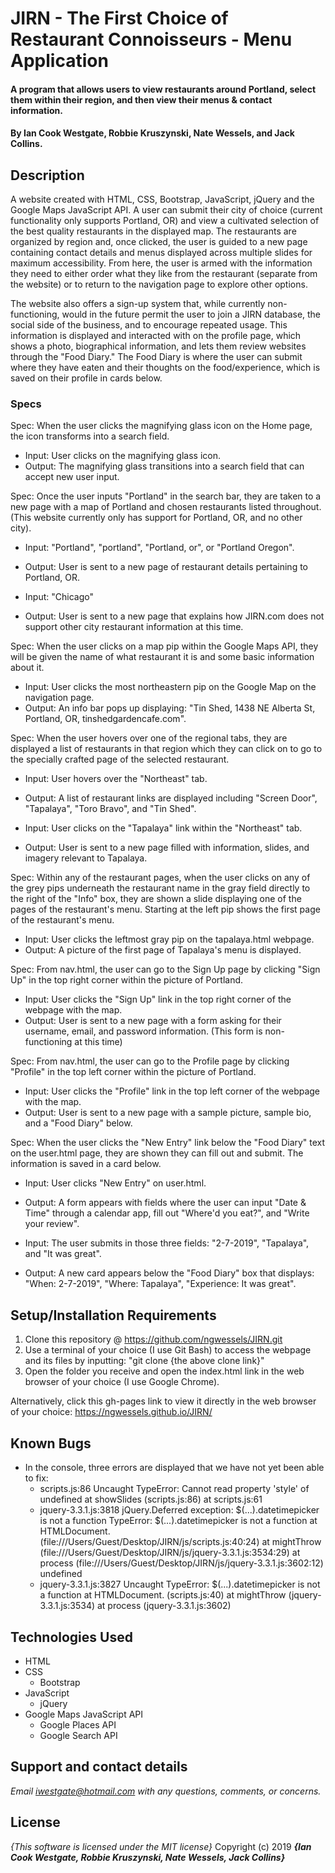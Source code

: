 # JIRN - The First Choice of Restaurant Connoisseurs - Menu Application

#### A program that allows users to view restaurants around Portland, select them within their region, and then view their menus & contact information.

#### By **Ian Cook Westgate**, **Robbie Kruszynski**, **Nate Wessels**, and **Jack Collins**.

## Description

A website created with HTML, CSS, Bootstrap, JavaScript, jQuery and the Google Maps JavaScript API. A user can submit their city of choice (current functionality only supports Portland, OR) and view a cultivated selection of the best quality restaurants in the displayed map. The restaurants are organized by region and, once clicked, the user is guided to a new page containing contact details and menus displayed across multiple slides for maximum accessibility. From here, the user is armed with the information they need to either order what they like from the restaurant (separate from the website) or to return to the navigation page to explore other options.

The website also offers a sign-up system that, while currently non-functioning, would in the future permit the user to join a JIRN database, the social side of the business, and to encourage repeated usage. This information is displayed and interacted with on the profile page, which shows a photo, biographical information, and lets them review websites through the "Food Diary." The Food Diary is where the user can submit where they have eaten and their thoughts on the food/experience, which is saved on their profile in cards below.

### Specs

Spec: When the user clicks the magnifying glass icon on the Home page, the icon transforms into a search field.
  - Input: User clicks on the magnifying glass icon.
  - Output: The magnifying glass transitions into a search field that can accept new user input.

Spec: Once the user inputs "Portland" in the search bar, they are taken to a new page with a map of Portland and chosen restaurants listed throughout. (This website currently only has support for Portland, OR, and no other city).
  - Input: "Portland", "portland", "Portland, or", or "Portland Oregon".
  - Output: User is sent to a new page of restaurant details pertaining to Portland, OR.

  - Input: "Chicago"
  - Output: User is sent to a new page that explains how JIRN.com does not support other city restaurant information at this time.

Spec: When the user clicks on a map pip within the Google Maps API, they will be given the name of what restaurant it is and some basic information about it.
  - Input: User clicks the most northeastern pip on the Google Map on the navigation page.
  - Output: An info bar pops up displaying: "Tin Shed, 1438 NE Alberta St, Portland, OR, tinshedgardencafe.com".

Spec: When the user hovers over one of the regional tabs, they are displayed a list of restaurants in that region which they can click on to go to the specially crafted page of the selected restaurant.
  - Input: User hovers over the "Northeast" tab.
  - Output: A list of restaurant links are displayed including "Screen Door", "Tapalaya", "Toro Bravo", and "Tin Shed".

  - Input: User clicks on the "Tapalaya" link within the "Northeast" tab.
  - Output: User is sent to a new page filled with information, slides, and imagery relevant to Tapalaya.

Spec: Within any of the restaurant pages, when the user clicks on any of the grey pips underneath the restaurant name in the gray field directly to the right of the "Info" box, they are shown a slide displaying one of the pages of the restaurant's menu. Starting at the left pip shows the first page of the restaurant's menu.
  - Input: User clicks the leftmost gray pip on the tapalaya.html webpage.
  - Output: A picture of the first page of Tapalaya's menu is displayed.

Spec: From nav.html, the user can go to the Sign Up page by clicking "Sign Up" in the top right corner within the picture of Portland.
  - Input: User clicks the "Sign Up" link in the top right corner of the webpage with the map.
  - Output: User is sent to a new page with a form asking for their username, email, and password information. (This form is non-functioning at this time)

Spec: From nav.html, the user can go to the Profile page by clicking "Profile" in the top left corner within the picture of Portland.
  - Input: User clicks the "Profile" link in the top left corner of the webpage with the map.
  - Output: User is sent to a new page with a sample picture, sample bio, and a "Food Diary" below.

Spec: When the user clicks the "New Entry" link below the "Food Diary" text on the user.html page, they are shown they can fill out and submit. The information is saved in a card below.
  - Input: User clicks "New Entry" on user.html.
  - Output: A form appears with fields where the user can input "Date & Time" through a calendar app, fill out "Where'd you eat?", and "Write your review".

  - Input: The user submits in those three fields: "2-7-2019", "Tapalaya", and "It was great".
  - Output: A new card appears below the "Food Diary" box that displays: "When: 2-7-2019", "Where: Tapalaya", "Experience: It was great".

## Setup/Installation Requirements

1. Clone this repository @ https://github.com/ngwessels/JIRN.git
2. Use a terminal of your choice (I use Git Bash) to access the webpage and its files by inputting: "git clone {the above clone link}"
3. Open the folder you receive and open the index.html link in the web browser of your choice (I use Google Chrome).

Alternatively, click this gh-pages link to view it directly in the web browser of your choice: https://ngwessels.github.io/JIRN/

## Known Bugs
* In the console, three errors are displayed that we have not yet been able to fix:
  * scripts.js:86 Uncaught TypeError: Cannot read property 'style' of undefined
    at showSlides (scripts.js:86)
    at scripts.js:61
  * jquery-3.3.1.js:3818 jQuery.Deferred exception: $(...).datetimepicker is not a function TypeError: $(...).datetimepicker is not a function
    at HTMLDocument.<anonymous> (file:///Users/Guest/Desktop/JIRN/js/scripts.js:40:24)
    at mightThrow (file:///Users/Guest/Desktop/JIRN/js/jquery-3.3.1.js:3534:29)
    at process (file:///Users/Guest/Desktop/JIRN/js/jquery-3.3.1.js:3602:12) undefined
  * jquery-3.3.1.js:3827 Uncaught TypeError: $(...).datetimepicker is not a function
    at HTMLDocument.<anonymous> (scripts.js:40)
    at mightThrow (jquery-3.3.1.js:3534)
    at process (jquery-3.3.1.js:3602)

## Technologies Used
* HTML
* CSS
  * Bootstrap
* JavaScript
  * jQuery
* Google Maps JavaScript API
  * Google Places API
  * Google Search API


## Support and contact details

_Email iwestgate@hotmail.com with any questions, comments, or concerns._

## License

*{This software is licensed under the MIT license}*
Copyright (c) 2019 **_{Ian Cook Westgate, Robbie Kruszynski, Nate Wessels, Jack Collins}_**
